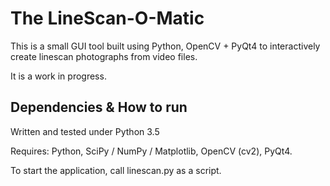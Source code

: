 The LineScan-O-Matic 
====================
This is a small GUI tool built using Python, OpenCV + PyQt4 to interactively create linescan photographs from video files.

It is a work in progress.

Dependencies & How to run
--------------------------
Written and tested under Python 3.5

Requires: Python, SciPy / NumPy / Matplotlib, OpenCV (cv2), PyQt4.

To start the application, call linescan.py as a script.